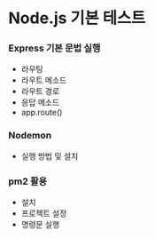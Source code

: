 # Node.js 기본 테스트

### Express 기본 문법 실행
- 라우팅
- 라우트 메소드
- 라우트 경로
- 응답 메소드
- app.route()

### Nodemon
- 실행 방법 및 설치

### pm2 활용
- 설치
- 프로젝트 설정
- 명령문 실행
